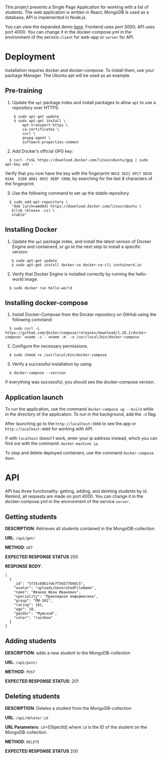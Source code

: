 This project presents a Single Page Application for working with a list of students. 
The web application is written in React, MongoDB is used as a database, API is implemented in Node.js.

You can view the expanded demo [here](http://165.232.74.148:3000). Frontend uses port 3000; API uses port 4000. You can change it in the docker-compose.yml in the environment of the service `client` for web-app or `server` for API.

# Deployment

Installation requires docker and docker-compose. To install them, use your package Manager. The Ubuntu apt will be used as an example.

## Pre-training

  1. Update the `apt` package index and install packages to allow `apt` to use a repository over HTTPS:

```
    $ sudo apt-get update
    $ sudo apt-get install \
        apt-transport-https \
        ca-certificates \
        curl \
        gnupg-agent \
        software-properties-common
```

  2. Add Docker’s official GPG key:
  ```
    $ curl -fsSL https://download.docker.com/linux/ubuntu/gpg | sudo apt-key add -
  ```
  Verify that you now have the key with the fingerprint `9DC8 5822 9FC7 DD38 854A  E2D8 8D81 803C 0EBF CD88`, by searching for the last 8 characters of the fingerprint.
  
  3. Use the following command to set up the stable repository.
  ```
    $ sudo add-apt-repository \
     "deb [arch=amd64] https://download.docker.com/linux/ubuntu \
     $(lsb_release -cs) \
     stable"
  ```
  
## Installing Docker

  1.  Update the `apt` package index, and install the latest version of Docker Engine and containerd, or go to the next step to install a specific version:
```
   $ sudo apt-get update
   $ sudo apt-get install docker-ce docker-ce-cli containerd.io
```

  2. Verify that Docker Engine is installed correctly by running the hello-world image.
  ```
    $ sudo docker run hello-world
  ```
  
## Installing docker-compose

  1. Install Docker-Compose from the Docker repository on GitHub using the following command:
  ```
    $ sudo curl -L https://github.com/docker/compose/releases/download/1.26.2/docker-compose-`uname -s`-`uname -m` -o /usr/local/bin/docker-compose
  ```
  2. Configure the necessary permissions.
  ```
    $ sudo chmod +x /usr/local/bin/docker-compose
  ```
  3. Verify a successful installation by using:
  ```
    $ docker-compose --version
  ```
  If everything was successful, you should see the docker-compose version.

## Application launch

  To run the application, use the command `docker-compose up --build` while in the directory of the application. To run in the background, add the `-d` flag.
  
  After launching go to the `http://localhost:3000` to see the app or `http://localhost:4000` for working with API.
  
  If with `localhost` doesn't work, enter your ip address instead, which you can find out with the command: `docker-machine ip`.
  
  To stop and delete deployed containers, use the command `docker-compose down`.
  
  
# API

API has three functionality: getting, adding, and deleting students by id. Remind, all requests are made on port 4000.
You can change it in the docker-compose.yml in the environment of the service `server`.

## Getting students

**DESCRIPTION**: Retrieves all students contained in the MongoDB-collection

**URL**: `/api/get/`

**METHOD**: `GET`

**EXPECTED RESPONSE STATUS** 200

**RESPONSE BODY**:
```
[
  {
    _id": "5f35c69b1fde7f5657769dc5",
    "avatar": "uploads/GeneratedFileName",
    "name": "Иванов Иван Иванович",
    "speciality": "Прикладная информатика",
    "group": "ПИ-101",
    "rating": 101,
    "age": 18,
    "gender": "Мужской",
    "color": "rainbow"
  }
]
```

## Adding students

**DESCRIPTION**: adds a new student to the MongoDB-collection

**URL**: `/api/post/`

**METHOD**: `POST`

**EXPECTED RESPONSE STATUS:** 201

## Deleting students

**DESCRIPTION**: Deletes a student from the MongoDB-collection

**URL**: `/api/delete/:id`

**URL Parameters**: `id`=[ObjectId] where `id` is the ID of the student on the MongoDB-collection.

**METHOD**: `DELETE`

**EXPECTED RESPONSE STATUS** 200
